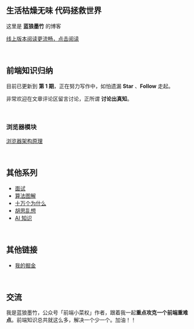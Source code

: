 
## 生活枯燥无味 代码拯救世界

这里是 **蓝狼墨竹** 的博客

[线上版本阅读更流畅，点击阅读](https://lanlangmozhu.com/blog/)

<br/>



## 前端知识归纳

目前已更新到 **第 1 期**，正在努力写作中，如怕遗漏 **Star** 、**Follow** 走起。

非常欢迎在文章评论区留言讨论，正所谓 **讨论出真知**。

<br/>

### 浏览器模块

[浏览器架构原理](src/browser.md)

<br/>



## 其他系列
* [面试](https://github.com/lanlangmozhu/interview)
* [算法图解](https://github.com/lanlangmozhu/algorithm-solution)
* [十万个为什么](https://github.com/lanlangmozhu/why)
* [胡思乱想](https://github.com/lanlangmozhu/think) 
* [AI 知识](https://github.com/lanlangmozhu/AI-knowledge) 



<!-- * [前端 100 问：能搞懂80%的请把简历给我](https://github.com/yygmind/blog/issues/43) -->



<br/>


## 其他链接

* [我的掘金](https://juejin.cn/user/219558057875101/posts)


<!-- * [优质资料](https://www.yuque.com/advanced-frontend) -->

<br/>


## 交流

我是蓝狼墨竹，公众号「前端小菜权」作者，跟着我一起**重点攻克一个前端重难点**。前端知识总共就这么多，解决一个少一个。加油！！

<!-- 如果你想加群讨论每期面试知识点，公众号回复[[加群](#)]即可 ![image](http://resource.muyiy.cn/image/20200123162151.png) -->


